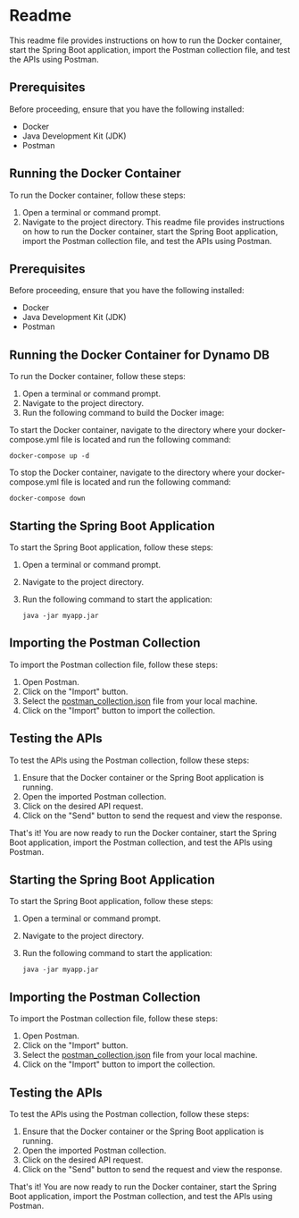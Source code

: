 # Readme

This readme file provides instructions on how to run the Docker container, start the Spring Boot application, import the Postman collection file, and test the APIs using Postman.

## Prerequisites

Before proceeding, ensure that you have the following installed:

- Docker
- Java Development Kit (JDK)
- Postman

## Running the Docker Container

To run the Docker container, follow these steps:

1. Open a terminal or command prompt.
2. Navigate to the project directory.
This readme file provides instructions on how to run the Docker container, start the Spring Boot application, import the Postman collection file, and test the APIs using Postman.

## Prerequisites

Before proceeding, ensure that you have the following installed:

- Docker
- Java Development Kit (JDK)
- Postman

## Running the Docker Container for Dynamo DB

To run the Docker container, follow these steps:

1. Open a terminal or command prompt.
2. Navigate to the project directory.
3. Run the following command to build the Docker image:

To start the Docker container, navigate to the directory where your docker-compose.yml file is located and run the following command:

```shell
docker-compose up -d
```

To stop the Docker container, navigate to the directory where your docker-compose.yml file is located and run the following command:

```shell
docker-compose down
```

## Starting the Spring Boot Application

To start the Spring Boot application, follow these steps:

1. Open a terminal or command prompt.
2. Navigate to the project directory.
3. Run the following command to start the application:

    ```
    java -jar myapp.jar
    ```

## Importing the Postman Collection
To import the Postman collection file, follow these steps:

1. Open Postman.
2. Click on the "Import" button.
3. Select the [postman_collection.json](#file:postman_collection.json-context) file from your local machine.
4. Click on the "Import" button to import the collection.


## Testing the APIs

To test the APIs using the Postman collection, follow these steps:

1. Ensure that the Docker container or the Spring Boot application is running.
2. Open the imported Postman collection.
3. Click on the desired API request.
4. Click on the "Send" button to send the request and view the response.

That's it! You are now ready to run the Docker container, start the Spring Boot application, import the Postman collection, and test the APIs using Postman.


## Starting the Spring Boot Application

To start the Spring Boot application, follow these steps:

1. Open a terminal or command prompt.
2. Navigate to the project directory.
3. Run the following command to start the application:

    ```
    java -jar myapp.jar
    ```

## Importing the Postman Collection
To import the Postman collection file, follow these steps:

1. Open Postman.
2. Click on the "Import" button.
3. Select the [postman_collection.json](#file:postman_collection.json-context) file from your local machine.
4. Click on the "Import" button to import the collection.


## Testing the APIs

To test the APIs using the Postman collection, follow these steps:

1. Ensure that the Docker container or the Spring Boot application is running.
2. Open the imported Postman collection.
3. Click on the desired API request.
4. Click on the "Send" button to send the request and view the response.

That's it! You are now ready to run the Docker container, start the Spring Boot application, import the Postman collection, and test the APIs using Postman.
